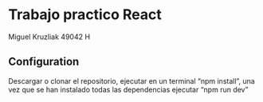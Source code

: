 # Trabajo practico React 

Miguel Kruzliak 49042
H


## Configuration
Descargar o clonar el repositorio, ejecutar en un terminal “npm install”, una vez que se han instalado todas las dependencias ejecutar  “npm run dev”

